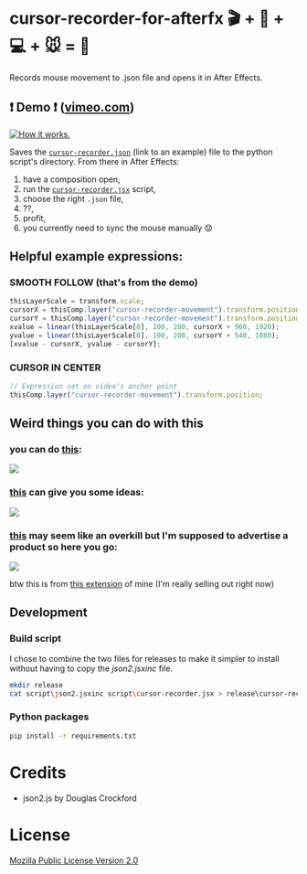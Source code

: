 # cursor-recorder-for-afterfx :clapper: + :movie_camera: + :computer: + :mouse: = :sparkler: 

Records mouse movement to .json file and opens it in After Effects.

## :heavy_exclamation_mark: Demo :heavy_exclamation_mark: ([vimeo.com](https://vimeo.com/289324251))

[![How it works.](https://i.vimeocdn.com/video/724944159.webp)](https://vimeo.com/289324251)

Saves the [`cursor-recorder.json`](cursor-recorder.json) (link to an example) file to the python script's directory. From there in After Effects:

1. have a composition open,
2. run the [`cursor-recorder.jsx`](script\cursor-recorder.jsx) script,
3. choose the right `.json` file,
4. ??,
5. profit,
6. you currently need to sync the mouse manually :worried:

## Helpful example expressions:

### SMOOTH FOLLOW (that's from the demo)

```javascript
thisLayerScale = transform.scale;
cursorX = thisComp.layer("cursor-recorder-movement").transform.position[0];
cursorY = thisComp.layer("cursor-recorder-movement").transform.position[1];
xvalue = linear(thisLayerScale[0], 100, 200, cursorX + 960, 1920);
yvalue = linear(thisLayerScale[0], 100, 200, cursorY + 540, 1080);
[xvalue - cursorX, yvalue - cursorY];
```

### CURSOR IN CENTER

```javascript
// Expression set on video's anchor point
thisComp.layer("cursor-recorder-movement").transform.position;
```

## Weird things you can do with this

### you can do [this][vortex-thing-video]:

[![][vortex-thing-thumbnail]][vortex-thing-video]

[vortex-thing-thumbnail]: https://i.imgur.com/J4mLmbn.png
[vortex-thing-video]: https://streamable.com/ceebw

### [this][ideas-video] can give you some ideas:

[![][ideas-thumbnail]][ideas-video]

[ideas-thumbnail]: https://i.imgur.com/NofznGx.png
[ideas-video]: https://streamable.com/zk1yi

### [this][overkill-video] may seem like an overkill but I'm supposed to advertise a product so here you go:

[![][overkill-thumbnail]][overkill-video]

btw this is from [this extension](https://github.com/JakubKoralewski/google-calendar-box-select) of mine (I'm really selling out right now)

[overkill-thumbnail]: https://i.imgur.com/HPZONha.png
[overkill-video]: https://streamable.com/rvdxr

## Development

### Build script
I chose to combine the two files for releases to make it simpler to install without having to copy the *json2.jsxinc* file.


```bash
mkdir release
cat script\json2.jsxinc script\cursor-recorder.jsx > release\cursor-recorder.jsx
```

### Python packages

```bash
pip install -r requirements.txt
```

# Credits

- json2.js by Douglas Crockford

# License
[Mozilla Public License Version 2.0](LICENSE)